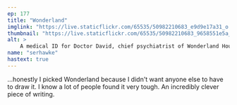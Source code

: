 ```yaml
---
ep: 177
title: "Wonderland"
imglink: "https://live.staticflickr.com/65535/50982210683_e9d9e17a31_o.jpg"
thumbnail: "https://live.staticflickr.com/65535/50982210683_9658551e5a_q.jpg"
alt: >
    A medical ID for Doctor David, chief psychiatrist of Wonderland House. His ID photo is a man with spirals for eyes. The corner of the ID drips red.
name: "serhawke"
hastext: true
---
```

...honestly I picked Wonderland because I didn't want anyone else to have to draw it. I know a lot of people found it very tough. An incredibly clever piece of writing.